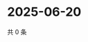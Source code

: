 # 2025-06-20

共 0 条

<!-- BEGIN ZHIHUQUESTIONS -->
<!-- 最后更新时间 Fri Jun 20 2025 11:42:20 GMT+0800 (China Standard Time) -->

<!-- END ZHIHUQUESTIONS -->
